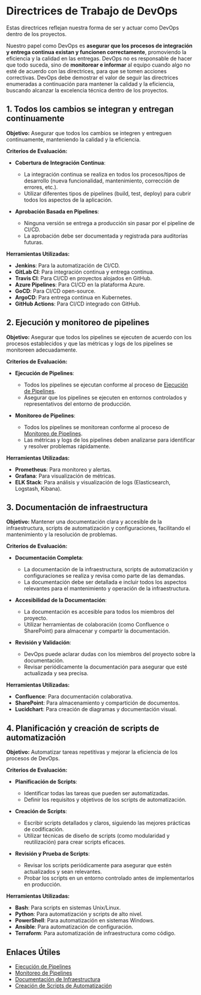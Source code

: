 # Directrices de Trabajo de DevOps

Estas directrices reflejan nuestra forma de ser y actuar como DevOps dentro de los proyectos.

Nuestro papel como DevOps es **asegurar que los procesos de integración y entrega continua existan y funcionen correctamente**, promoviendo la eficiencia y la calidad en las entregas. DevOps no es responsable de hacer que todo suceda, sino de **monitorear e informar** al equipo cuando algo no esté de acuerdo con las directrices, para que se tomen acciones correctivas. DevOps debe demostrar el valor de seguir las directrices enumeradas a continuación para mantener la calidad y la eficiencia, buscando alcanzar la excelencia técnica dentro de los proyectos.

## 1. Todos los cambios se integran y entregan continuamente

**Objetivo:**
Asegurar que todos los cambios se integren y entreguen continuamente, manteniendo la calidad y la eficiencia.

**Criterios de Evaluación:**

- **Cobertura de Integración Continua**:
  - La integración continua se realiza en todos los procesos/tipos de desarrollo (nueva funcionalidad, mantenimiento, corrección de errores, etc.).
  - Utilizar diferentes tipos de pipelines (build, test, deploy) para cubrir todos los aspectos de la aplicación.

- **Aprobación Basada en Pipelines**:
  - Ninguna versión se entrega a producción sin pasar por el pipeline de CI/CD.
  - La aprobación debe ser documentada y registrada para auditorías futuras.

**Herramientas Utilizadas:**
- **Jenkins**: Para la automatización de CI/CD.
- **GitLab CI**: Para integración continua y entrega continua.
- **Travis CI**: Para CI/CD en proyectos alojados en GitHub.
- **Azure Pipelines**: Para CI/CD en la plataforma Azure.
- **GoCD**: Para CI/CD open-source.
- **ArgoCD**: Para entrega continua en Kubernetes.
- **GitHub Actions**: Para CI/CD integrado con GitHub.

## 2. Ejecución y monitoreo de pipelines

**Objetivo:**
Asegurar que todos los pipelines se ejecuten de acuerdo con los procesos establecidos y que las métricas y logs de los pipelines se monitoreen adecuadamente.

**Criterios de Evaluación:**

- **Ejecución de Pipelines**:
  - Todos los pipelines se ejecutan conforme al proceso de [Ejecución de Pipelines](./work%20processes/4-pipeline-execution.md).
  - Asegurar que los pipelines se ejecuten en entornos controlados y representativos del entorno de producción.

- **Monitoreo de Pipelines**:
  - Todos los pipelines se monitorean conforme al proceso de [Monitoreo de Pipelines](./work%20processes/5-pipeline-monitoring.md).
  - Las métricas y logs de los pipelines deben analizarse para identificar y resolver problemas rápidamente.

**Herramientas Utilizadas:**
- **Prometheus**: Para monitoreo y alertas.
- **Grafana**: Para visualización de métricas.
- **ELK Stack**: Para análisis y visualización de logs (Elasticsearch, Logstash, Kibana).

## 3. Documentación de infraestructura

**Objetivo:**
Mantener una documentación clara y accesible de la infraestructura, scripts de automatización y configuraciones, facilitando el mantenimiento y la resolución de problemas.

**Criterios de Evaluación:**

- **Documentación Completa**:
  - La documentación de la infraestructura, scripts de automatización y configuraciones se realiza y revisa como parte de las demandas.
  - La documentación debe ser detallada e incluir todos los aspectos relevantes para el mantenimiento y operación de la infraestructura.

- **Accesibilidad de la Documentación**:
  - La documentación es accesible para todos los miembros del proyecto.
  - Utilizar herramientas de colaboración (como Confluence o SharePoint) para almacenar y compartir la documentación.

- **Revisión y Validación**:
  - DevOps puede aclarar dudas con los miembros del proyecto sobre la documentación.
  - Revisar periódicamente la documentación para asegurar que esté actualizada y sea precisa.

**Herramientas Utilizadas:**
- **Confluence**: Para documentación colaborativa.
- **SharePoint**: Para almacenamiento y compartición de documentos.
- **Lucidchart**: Para creación de diagramas y documentación visual.

## 4. Planificación y creación de scripts de automatización

**Objetivo:**
Automatizar tareas repetitivas y mejorar la eficiencia de los procesos de DevOps.

**Criterios de Evaluación:**

- **Planificación de Scripts**:
  - Identificar todas las tareas que pueden ser automatizadas.
  - Definir los requisitos y objetivos de los scripts de automatización.

- **Creación de Scripts**:
  - Escribir scripts detallados y claros, siguiendo las mejores prácticas de codificación.
  - Utilizar técnicas de diseño de scripts (como modularidad y reutilización) para crear scripts eficaces.

- **Revisión y Prueba de Scripts**:
  - Revisar los scripts periódicamente para asegurar que estén actualizados y sean relevantes.
  - Probar los scripts en un entorno controlado antes de implementarlos en producción.

**Herramientas Utilizadas:**
- **Bash**: Para scripts en sistemas Unix/Linux.
- **Python**: Para automatización y scripts de alto nivel.
- **PowerShell**: Para automatización en sistemas Windows.
- **Ansible**: Para automatización de configuración.
- **Terraform**: Para automatización de infraestructura como código.

## Enlaces Útiles

- [Ejecución de Pipelines](./work%20processes/4-pipeline-execution.md)
- [Monitoreo de Pipelines](./work%20processes/5-pipeline-monitoring.md)
- [Documentación de Infraestructura](./documentation/infrastructure.md)
- [Creación de Scripts de Automatización](./work%20processes/6-script-creation.md)